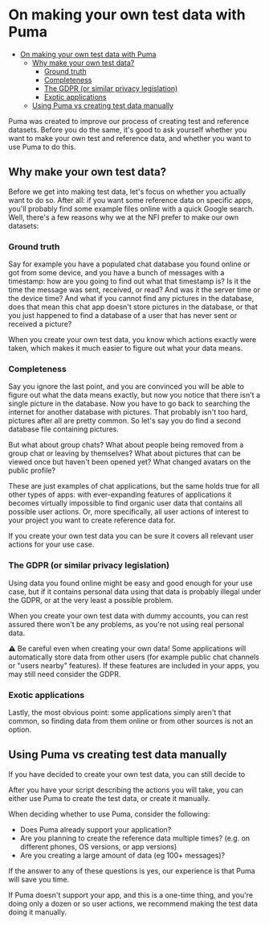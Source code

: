 # On making your own test data with Puma

<!-- TOC -->
* [On making your own test data with Puma](#on-making-your-own-test-data-with-puma)
  * [Why make your own test data?](#why-make-your-own-test-data)
    * [Ground truth](#ground-truth)
    * [Completeness](#completeness)
    * [The GDPR (or similar privacy legislation)](#the-gdpr-or-similar-privacy-legislation)
    * [Exotic applications](#exotic-applications)
  * [Using Puma vs creating test data manually](#using-puma-vs-creating-test-data-manually)
<!-- TOC -->

Puma was created to improve our process of creating test and reference datasets. Before you do the same, it's good to
ask yourself whether you want to make your own test and reference data, and whether you want to use Puma to do this.

## Why make your own test data?

Before we get into making test data, let's focus on whether you actually want to do so. After all: if you want some
reference data on specific apps, you'll probably find some example files online with a quick Google search. Well,
there's a few reasons why we at the NFI prefer to make our own datasets:

### Ground truth

Say for example you have a populated chat database you found online or got from some device, and you have a bunch of
messages with a timestamp: how are you going to find out what that timestamp is? Is it the time the message was sent,
received, or read? And was it the server time or the device time? And what if you cannot find any pictures in the
database, does that mean this chat app doesn't store pictures in the database, or that you just happened to find a
database of a user that has never sent or received a picture?

When you create your own test data, you know which actions exactly were taken, which makes it much easier to figure out
what your data means.

### Completeness

Say you ignore the last point, and you are convinced you will be able to figure out what the data means exactly, but now
you notice that there isn't a single picture in the database. Now you have to go back to searching the internet for
another database with pictures. That probably isn't too hard, pictures after all are pretty common. So let's say you do
find a second database file containing pictures.

But what about group chats? What about people being removed from a group chat or leaving by themselves? What about
pictures that can be viewed once but haven't been opened yet? What changed avatars on the public profile?

These are just examples of chat applications, but the same holds true for all other types of apps: with ever-expanding
features of applications it becomes virtually impossible to find organic user data that contains all possible user
actions. Or, more specifically, all user actions of interest to your project you want to create reference data for.

If you create your own test data you can be sure it covers all relevant user actions for your use case.

### The GDPR (or similar privacy legislation)

Using data you found online might be easy and good enough for your use case, but if it contains personal data using that
data is probably illegal under the GDPR, or at the very least a possible problem.

When you create your own test data with dummy accounts, you can rest assured there won't be any problems, as you're not
using real personal data.

⚠️ Be careful even when creating your own data! Some applications will automatically store data from other users (for
example public chat channels or "users nearby" features). If these features are included in your apps, you may still
need consider the GDPR.

### Exotic applications

Lastly, the most obvious point: some applications simply aren't that common, so finding data from them online or from
other sources is not an option.

## Using Puma vs creating test data manually

If you have decided to create your own test data, you can still decide to

After you have your script describing the actions you will take, you can either use Puma to create the test data, or
create it manually.

When deciding whether to use Puma, consider the following:

* Does Puma already support your application?
* Are you planning to create the reference data multiple times? (e.g. on different phones, OS versions, or app versions)
* Are you creating a large amount of data (eg 100+ messages)?

If the answer to any of these questions is yes, our experience is that Puma will save you time.

If Puma doesn't support your app, and this is a one-time thing, and you're doing only a dozen or so user actions, we
recommend making the test data doing it manually.
